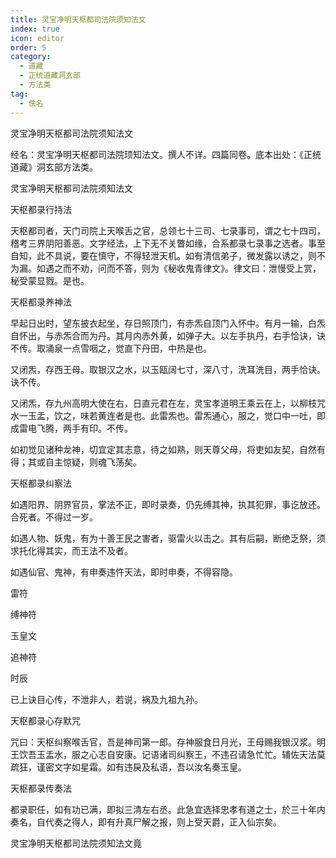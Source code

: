 ```yaml
---
title: 灵宝净明天枢都司法院须知法文
index: true
icon: editor
order: 5
category:
  - 道藏
  - 正统道藏洞玄部
  - 方法类
tag:
  - 佚名
---
```


灵宝净明天枢都司法院须知法文  

经名：灵宝净明天枢都司法院顼知法文。撰人不详。四篇同卷。底本出处：《正统道藏》洞玄部方法类。  

灵宝净明天枢都司法院须知法文  

天枢都录行持法  

天枢都司者，天门司院上天喉舌之官，总领七十三司、七录事司，谓之七十四司，稽考三界阴阳善恶。文字经法，上下无不关瞥如缘，合系都录七录事之选者。事至自知，此不具说，要在慎守，不得轻泄天机。如有清信弟子，微发露以诱之，则不为漏。如遇之而不劝，问而不答，则为《秘收鬼青律文》。律文曰：泄慢受上赏，秘受蒙显戮。是也。  

天枢都录养神法  

早起日出时，望东披衣起坐，存日照顶门，有赤炁自顶门入怀中。有月一输，白炁自怀出，与赤炁合而为丹。其月内赤外黄，如弹子大。以左手执丹，右手恰诀，诀不传。取涌泉一点雪咽之，觉直下丹田，中热是也。  

又闭炁，存西王母。取银汉之水，以玉瓯阔七寸，深八寸，洗耳洗目，两手恰诀。诀不传。  

又闭炁，存九州高明大使在右，日直元君在左，灵宝孝道明王乘云在上，以柳枝咒水一玉盂，饮之，味若黄连者是也。此雷炁也。雷炁通心，服之，觉口中一吐，即成雷电飞腾，两手有印。不传。  

如初觉见诸种龙神，切宜定其志意，待之如熟，则天尊父母，将吏如友契，自然有得；其或自主惊疑，则魂飞荡矣。  

天枢都录纠察法  

如遇阳界、阴界官员，掌法不正，即时录奏，仍先缚其神，执其犯罪，事讫放还。合死者。不得过一岁。  

如遇人物、妖鬼，有为十善王民之害者，驱雷火以击之。其有后嗣，断绝乏祭，须求托化得其实，而王法不及者。  

如遇仙官、鬼神，有申奏违忤天法，即时申奏，不得容隐。  

雷符  

缚神符  

玉皇文  

追神符  

时辰  

已上诀目心传，不泄非人，若说，祸及九祖九孙。  

天枢都录心存默咒  

咒曰：天枢纠察喉舌官，吾是神司第一郎。存神服食日月光，王母赐我银汉浆。明王饮吾玉盂水，服之心志自安康。记语诸司纠察王，不违召请急忙忙。辅佐天法莫疏狂，谨密文字如星霜。如有违戾及私语，吾以汝名奏玉皇。  

天枢都录传奏法  

都录职任，如有功已满，即拟三清左右丞。此急宜选择忠孝有道之士，於三十年内奏名，自代奏之得人，即有升真尸解之报，则上受天爵，正入仙宗矣。  

灵宝净明天枢都司法院须知法文竟  
